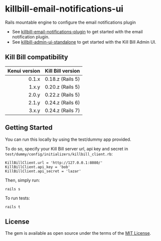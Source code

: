 # killbill-email-notifications-ui
Rails mountable engine to configure the email notifications plugin

* See [killbill-email-notifications-plugin](https://github.com/killbill/killbill-email-notifications-plugin) to get started with the email notification plugin.
* See [killbill-admin-ui-standalone](https://github.com/killbill/killbill-admin-ui-standalone) to get started with the Kill Bill Admin UI.

Kill Bill compatibility
-----------------------

| Kenui version | Kill Bill version |
|--------------:|------------------:|
|         0.1.x |            0.18.z (Rails 5) |
|         1.x.y |            0.20.z (Rails 5) |
|         2.0.y |            0.22.z (Rails 5) |
|         2.1.y |            0.24.z (Rails 6) |
|         3.x.y |            0.24.z (Rails 7) |

Getting Started
---------------

You can run this locally by using the test/dummy app provided.

To do so, specify your Kill Bill server url, api key and secret in ```test/dummy/config/initializers/killbill_client.rb```:

```
KillBillClient.url = 'http://127.0.0.1:8080/'
KillBillClient.api_key = 'bob'
KillBillClient.api_secret = 'lazar'
```

Then, simply run:

```
rails s
```


To run tests:

```
rails t
```

## License
The gem is available as open source under the terms of the [MIT License](http://opensource.org/licenses/MIT).
